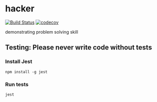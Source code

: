 # hacker
[![Build Status](https://travis-ci.com/thanhnguyennguyen/hacker.svg?branch=master)](https://travis-ci.com/thanhnguyennguyen/hacker)
[![codecov](https://codecov.io/gh/thanhnguyennguyen/hacker/branch/master/graph/badge.svg)](https://codecov.io/gh/thanhnguyennguyen/hacker)

demonstrating problem solving skill

## Testing: Please never write code without tests
### Install Jest
<code>npm install -g jest</code>
### Run tests
<code>jest</code>